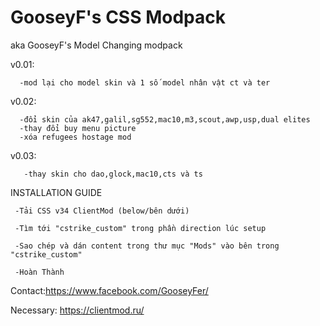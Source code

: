 # GooseyF's CSS Modpack
aka GooseyF's Model Changing modpack 

v0.01:
      
      -mod lại cho model skin và 1 số model nhân vật ct và ter 

v0.02:

      -đổi skin của ak47,galil,sg552,mac10,m3,scout,awp,usp,dual elites
      -thay đổi buy menu picture
      -xóa refugees hostage mod 
    
v0.03:
       
       -thay skin cho dao,glock,mac10,cts và ts
          


INSTALLATION GUIDE


     -Tải CSS v34 ClientMod (below/bên dưới)

     -Tìm tới "cstrike_custom" trong phần direction lúc setup

     -Sao chép và dán content trong thư mục "Mods" vào bên trong "cstrike_custom"

     -Hoàn Thành

Contact:https://www.facebook.com/GooseyFer/

Necessary: https://clientmod.ru/

